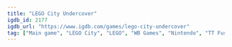 ```yaml
---
title: "LEGO City Undercover"
igdb_id: 2177
igdb_url: "https://www.igdb.com/games/lego-city-undercover"
tag: ["Main game", "LEGO City", "LEGO", "WB Games", "Nintendo", "TT Fusion", "Platform", "Racing", "Hack and slash/Beat 'em up", "Adventure", "Single player", "Multiplayer", "Co-operative", "Third person", "Action", "Comedy", "Open world"]
---
```

